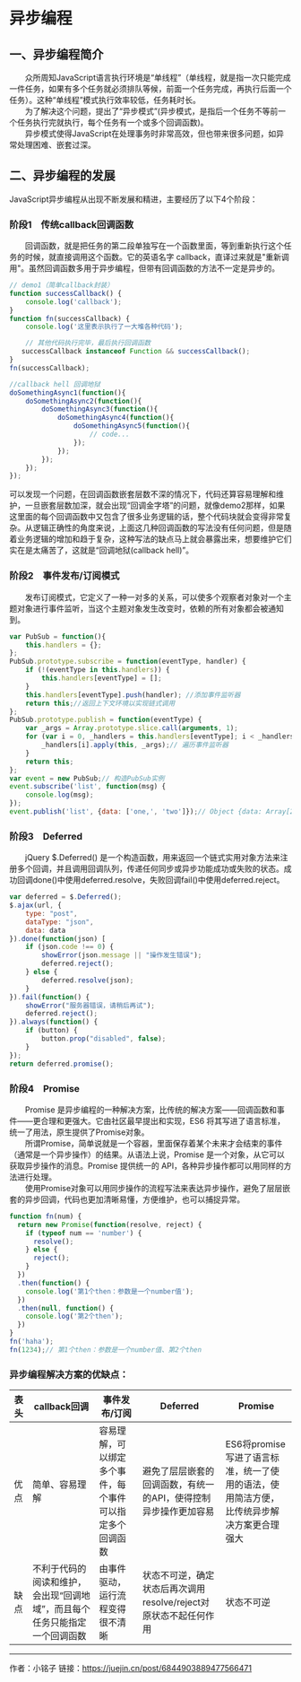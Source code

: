 # 异步编程


## 一、异步编程简介
  众所周知JavaScript语言执行环境是“单线程”（单线程，就是指一次只能完成一件任务，如果有多个任务就必须排队等候，前面一个任务完成，再执行后面一个任务）。这种“单线程”模式执行效率较低，任务耗时长。   
  为了解决这个问题，提出了“异步模式”(异步模式，是指后一个任务不等前一个任务执行完就执行，每个任务有一个或多个回调函数)。   
  异步模式使得JavaScript在处理事务时非常高效，但也带来很多问题，如异常处理困难、嵌套过深。 

## 二、异步编程的发展
JavaScript异步编程从出现不断发展和精进，主要经历了以下4个阶段：
### 阶段1 传统callback回调函数
  回调函数，就是把任务的第二段单独写在一个函数里面，等到重新执行这个任务的时候，就直接调用这个函数。它的英语名字 callback，直译过来就是"重新调用"。虽然回调函数多用于异步编程，但带有回调函数的方法不一定是异步的。
```js
// demo1（简单callback封装）
function successCallback() {
    console.log('callback');
}
function fn(successCallback) {
    console.log('这里表示执行了一大堆各种代码');

    // 其他代码执行完毕，最后执行回调函数
   successCallback instanceof Function && successCallback();
}
fn(successCallback); 
```

```js
//callback hell 回调地狱
doSomethingAsync1(function(){
    doSomethingAsync2(function(){
        doSomethingAsync3(function(){
            doSomethingAsync4(function(){
                doSomethingAsync5(function(){
                    // code...
                });
            });
        });
    });
});
```

可以发现一个问题，在回调函数嵌套层数不深的情况下，代码还算容易理解和维护，一旦嵌套层数加深，就会出现“回调金字塔”的问题，就像demo2那样，如果这里面的每个回调函数中又包含了很多业务逻辑的话，整个代码块就会变得非常复杂。从逻辑正确性的角度来说，上面这几种回调函数的写法没有任何问题，但是随着业务逻辑的增加和趋于复杂，这种写法的缺点马上就会暴露出来，想要维护它们实在是太痛苦了，这就是“回调地狱(callback hell)”。


### 阶段2 事件发布/订阅模式
  发布订阅模式，它定义了一种一对多的关系，可以使多个观察者对象对一个主题对象进行事件监听，当这个主题对象发生改变时，依赖的所有对象都会被通知到。
```js
var PubSub = function(){
    this.handlers = {}; 
};
PubSub.prototype.subscribe = function(eventType, handler) {
    if (!(eventType in this.handlers)) {
        this.handlers[eventType] = [];
    }
    this.handlers[eventType].push(handler); //添加事件监听器
    return this;//返回上下文环境以实现链式调用
};
PubSub.prototype.publish = function(eventType) {
    var _args = Array.prototype.slice.call(arguments, 1);
    for (var i = 0, _handlers = this.handlers[eventType]; i < _handlers.length; i++) {
        _handlers[i].apply(this, _args);// 遍历事件监听器
    }
    return this;
};
var event = new PubSub;// 构造PubSub实例
event.subscribe('list', function(msg) {
    console.log(msg);
});
event.publish('list', {data: ['one,', 'two']});// Object {data: Array[2]}
```
### 阶段3 Deferred
  jQuery $.Deferred() 是一个构造函数，用来返回一个链式实用对象方法来注册多个回调，并且调用回调队列，传递任何同步或异步功能成功或失败的状态。成功回调done()中使用deferred.resolve，失败回调fail()中使用deferred.reject。
``` js
var deferred = $.Deferred();
$.ajax(url, {
    type: "post",
    dataType: "json",
    data: data
}).done(function(json) [
    if (json.code !== 0) {
        showError(json.message || "操作发生错误");
        deferred.reject();
    } else {
        deferred.resolve(json);
    }
}).fail(function() {
    showError("服务器错误，请稍后再试");
    deferred.reject();
}).always(function() {
    if (button) {
        button.prop("disabled", false);
    }
});
return deferred.promise();
```
### 阶段4 Promise
  Promise 是异步编程的一种解决方案，比传统的解决方案——回调函数和事件——更合理和更强大。它由社区最早提出和实现，ES6 将其写进了语言标准，统一了用法，原生提供了Promise对象。   
  所谓Promise，简单说就是一个容器，里面保存着某个未来才会结束的事件（通常是一个异步操作）的结果。从语法上说，Promise 是一个对象，从它可以获取异步操作的消息。Promise 提供统一的 API，各种异步操作都可以用同样的方法进行处理。   
  使用Promise对象可以用同步操作的流程写法来表达异步操作，避免了层层嵌套的异步回调，代码也更加清晰易懂，方便维护，也可以捕捉异常。
```js
function fn(num) {
  return new Promise(function(resolve, reject) {
    if (typeof num == 'number') {
      resolve();
    } else {
      reject();
    }
  })
  .then(function() {
    console.log('第1个then：参数是一个number值');
  })
  .then(null, function() {
    console.log('第2个then');
  })
}
fn('haha');
fn(1234);// 第1个then：参数是一个number值、第2个then
```


### 异步编程解决方案的优缺点：

|  表头   | callback回调  | 事件发布/订阅 | Deferred | Promise |
|  ----  | ----  | ----  | ----  | ----  |
|  优点   | 简单、容易理解 | 容易理解，可以绑定多个事件，每个事件可以指定多个回调函数 |  避免了层层嵌套的回调函数，有统一的API，使得控制异步操作更加容易 |  ES6将promise写进了语言标准，统一了使用的语法，使用简洁方便，比传统异步解决方案更合理强大 |
| 缺点 |不利于代码的阅读和维护，会出现“回调地域”，而且每个任务只能指定一个回调函数 | 由事件驱动，运行流程变得很不清晰 | 状态不可逆，确定状态后再次调用resolve/reject对原状态不起任何作用 | 状态不可逆 |


----

作者：小铭子   链接：https://juejin.cn/post/6844903889477566471   

